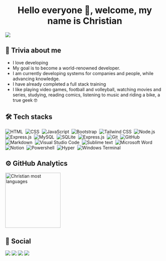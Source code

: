 <h1 align="center">Hello everyone 🖖, welcome, my name is Christian</h1>

<img src="https://user-images.githubusercontent.com/74038190/225813708-98b745f2-7d22-48cf-9150-083f1b00d6c9.gif">

## 🤔 Trivia about me

- I love developing
- My goal is to become a world-renowned developer.
- I am currently developing systems for companies and people, while advancing knowledge.
- I have already completed a full stack training
- I like playing video games, football and volleyball, watching movies and series, studying, reading comics, listening to music and riding a bike, a true geek 🤓

## 🛠 Tech stacks

![HTML](https://img.shields.io/badge/HTML5-E34F26?style=for-the-badge&logo=html5&logoColor=white)&nbsp;
![CSS](https://img.shields.io/badge/CSS-239120?&style=for-the-badge&logo=css3&logoColor=white)&nbsp;
![JavaScript](https://img.shields.io/badge/JavaScript-F7DF1E?style=for-the-badge&logo=javascript&logoColor=black)&nbsp;
![Bootstrap](https://img.shields.io/badge/Bootstrap-563D7C?style=for-the-badge&logo=bootstrap&logoColor=white)&nbsp;
![Tailwind CSS](https://img.shields.io/badge/Tailwind_CSS-38B2AC?style=for-the-badge&logo=tailwind-css&logoColor=white)&nbsp;
![Node.js](https://img.shields.io/badge/Node.js-43853D?style=for-the-badge&logo=node.js&logoColor=white)&nbsp;
![Express.js](https://img.shields.io/badge/Express.js-404D59?style=for-the-badge)&nbsp;
![MySQL](https://img.shields.io/badge/MySQL-005C84?style=for-the-badge&logo=mysql&logoColor=white)&nbsp;
![SQLite](https://img.shields.io/badge/SQLite-07405E?style=for-the-badge&logo=sqlite&logoColor=white)&nbsp;
![Express.js](https://img.shields.io/badge/Microsoft%20SQL%20Server-CC2927?style=for-the-badge&logo=microsoft%20sql%20server&logoColor=white)&nbsp;
![Git](https://img.shields.io/badge/GIT-E44C30?style=for-the-badge&logo=git&logoColor=white)&nbsp;
![GitHub](https://img.shields.io/badge/GitHub-100000?style=for-the-badge&logo=github&logoColor=white)&nbsp;
![Markdown](https://img.shields.io/badge/Markdown-000000?style=for-the-badge&logo=markdown&logoColor=white)&nbsp;
![Visual Studio Code](https://img.shields.io/badge/Visual_Studio_Code-0078D4?style=for-the-badge&logo=visual%20studio%20code&logoColor=white)&nbsp;
![Sublime text](https://img.shields.io/badge/sublime_text-%23575757.svg?&style=for-the-badge&logo=sublime-text&logoColor=important)&nbsp;
![Microsoft Word](https://img.shields.io/badge/Microsoft_Word-2B579A?style=for-the-badge&logo=microsoft-word&logoColor=white)&nbsp;
![Notion](https://img.shields.io/badge/Notion-000000?style=for-the-badge&logo=notion&logoColor=white)&nbsp;
![Powershell](https://img.shields.io/badge/Powershell-2CA5E0?style=for-the-badge&logo=powershell&logoColor=white)&nbsp;
![Hyper](https://img.shields.io/badge/Hyper-000000?style=for-the-badge&logo=hyper&logoColor=white)&nbsp;
![Windows Terminal](https://img.shields.io/badge/windows%20terminal-4D4D4D?style=for-the-badge&logo=windows%20terminal&logoColor=white)&nbsp;

## ⚙️ GitHub Analytics
<div style="display: inline">
 <img height="175em" src="https://github-readme-stats.vercel.app/api/top-langs/?username=Christian-M-Silva&layout=compact&langs_count=7&theme=github_dark" alt="Christian most languages"/>
</div>

## 📱 Social
<div style="display: inline">
    <a href = "https://github.com/Christian-M-Silva"><img src="https://img.shields.io/badge/GitHub-100000?style=for-the-badge&logo=github&logoColor=white"></a>
    <a href="https://www.linkedin.com/in/christian-silva-83172621a" target="_blank"><img src="https://img.shields.io/badge/-LinkedIn-%230077B5?style=for-the-badge&logo=linkedin&logoColor=white" target="_blank"></a> 
 <a href="mailto:tininjacms@gmail.com" target="_blank"><img src="https://img.shields.io/badge/Gmail-D14836?style=for-the-badge&logo=gmail&logoColor=white" target="_blank"></a>
  <a href="https://christiansilva.framer.website/" target="_blank"><img src="https://img.shields.io/badge/Framer-05F?logo=framer&logoColor=fff" target="_blank"></a> 
 </div>
